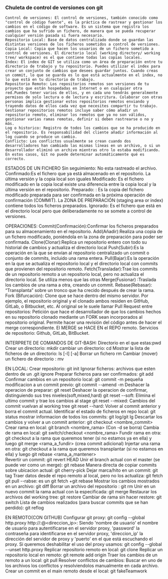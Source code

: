 ### Chuleta de control de versiones con git
	Control de versiones: El control de versiones, también conocido como "control de código fuente", es la práctica de rastrear y gestionar los cambios en el código de software. Es un sistema que registra los cambios que ha sufrido un fichero, de manera que se pueda recuperar cualquier versión pasada si fuera necesario.
	Repositorio Local: Base de datos centralizado donde se guardan las distintas versiones de los ficheros sometidos a control de versiones.
	Copia Local: Copia que hacen los usuarios de un fichero sometido a control de versiones. El directorio local (working directory/ working tree/ workspace) es el que contiene todas las copias locales.
	Index: El index de GIT se utiliza como un área de preparación entre tu directorio de trabajo y tu repositorio. Puedes utilizar el index para crear un conjunto de cambios que desees guardar juntos. Cuando creas un commit, lo que se guarda es lo que está actualmente en el index, no lo que está en tu directorio de trabajo.
	Repositorio Remoto: Los repositorios remotos son versiones de tu proyecto que están hospedadas en Internet o en cualquier otra red.Puedes tener varios de ellos, y en cada uno tendrás generalmente permisos de solo lectura o de lectura y escritura. Colaborar con otras personas implica gestionar estos repositorios remotos enviando y trayendo datos de ellos cada vez que necesites compartir tu trabajo. Gestionar repositorios remotos incluye saber cómo añadir un repositorio remoto, eliminar los remotos que ya no son válidos, gestionar varias ramas remotas, definir si deben rastrearse o no y más. 
	Log o historico: Registro de todos los cambios que se ha producido en el repositorio. Es responsabilidad del cliente añadir información al log cuando se produce un cambio.
	Conflicto: Los conflictos usualmente se crean cuando dos desarrolladores han cambiado las mismas líneas en un archivo, o si un desarrollador eliminó un archivo mientras otro lo estaba modificando. En estos casos, Git no puede determinar automáticamente qué es correcto.

ESTADOS DE UN FICHERO
	Sin seguimiento: No esta rastreado el archivo.
	Confirmado:Es el fichero que ya está almacenado en el repositorio. La última versión y la copia local son iguales
	Modificado: Es el fichero modificado en la copia local existe una diferencia entre la copia local y la última versión en el repositorio.
	Preparado: : Es la copia del fichero modificado preparada para ser confirmada en la próxima operación de confirmación (COMMIT). La ZONA DE PREPARACIÓN (staging area or index) contiene todos los ficheros preparados.
	Ignorado: Es el fichero que está en el directorio local pero que deliberadamente no se somete a control de versiones. 

OPERACIONES:
	Commit(Confirmación):Confirmar los ficheros preparados para su almacenamiento en el repositorio. 
	Add(Añadir):Realiza una copia de un fichero modificado, poniéndola en la zona de preparación para poder ser confirmada.
	Clone(Clonar):Replica un repositorio entero con todo su historial de cambios y actualiza el directorio local
	Push(Subir):Es la operación en la que se envían al repositorio centralizado un commit o conjunto de commits, incluido una rama entera.
	Pull(Bajar):Es la operación en la que se actualiza el repositorio local y el directorio local con commits que provienen del repositorio remoto. 
	Fetch(Transladar):Trae los commits de un repositorio remoto a un repositorio local, pero no actualiza el directorio local. Se utiliza menos que las otras
	Merge(Fusionar) :Traslada los cambios de una rama a otra, creando un commit. 
	Rebase(Rebasar): “Transplanta” sobre un tronco que ha crecido después de crear la rama. 
	Fork (Bifurcación): Clone que se hace dentro del mismo servidor. Por ejemplo, el repositorio original y el clonado ambos residen en GitHub, GitLab, o Bitbucket, etc. Al original se le suele llamar
	Pull Request entre repositorios: Petición que hace el desarrollador de que los cambios hechos en su repositorio clonado mediante un FORK sean incorporados al repositorio original. Permite hacer una revisión del código antes de hacer el merge correspondiente. El MERGE se HACE EN el REPO remoto. 
	Servicios de repositorio: Github, GitLab, BitBucket.

INTERPRETE DE COMANDOS DE GIT-BASH:
	Directorio en el que estas:pwd
	Crear un directorio: mkdir <directorio>
	cambiar un directorio: cd <directorio>
	Mostrar la lista de ficheros de un directorio: ls [-l] [-a]
	Borrar un fichero rm <archivo>
	Cambiar (mover) un fichero de directorio : mv <fuente> <destino>

EN LOCAL:
	Crear repositorio: git init
	Ignorar ficheros: archivos que esten dentro de un .git ignore
	Preparar ficheros para ser confirmados: git add
	Confirmar cambios en un repositorio local: git commit -m <Mensaje>
	pequeña modificacion a un commit previo: git commit --amend -m <Mensaje>
	Deshacer la operacion de preparar: git reset <archivo>
	Deshacer la operacion de confirmar, distinguiendo sus tres niveles(soft,mixed,hard)
	git reset --soft: Elimina el ultimo commit y trae los cambios al stage
	git reset --mixed: Cambios del commit vuelvan al working tree
	git reset --hard: Volver al commit anterior y borra el commit actual.
	Identificar el estado de ficheros en repo local: git status
	mostrar informacion de todos los commits: git log/git lg
	Descartar los cambios y volver a un commit anterior: git checkout <nombre_commit>
	Crear rama en local: git branch <nombre_rama> (Con -d se borra)
	Cambia de rama en local: git switch/checkout <nombre_rama>
	Fundir rama en otra: git checkout a la rama que queremos tener (si no estamos ya en ella) y luego git merge <rama_a_fundir> (crea commit adicional)
	Injertar una rama en otra: git checkout a la rama que queremos transplantar (si no estamos en ella) y luego git rebase <rama_a_mantener>  
	Revertir un commit: git revert HEAD
	Unir el branch actual con el master (se puede ver como un merge): git rebase
	Manera directa de copiar commits sobre ubicacion actual: git cherry-pick <nombrecommit>
	Dejar marca/hito en un commit: git tag
	Traer datos desde el repo remoto al local, pero no los actualiza: git fetch
	git pull --rabse: es un git fetch +git rebase
	Mostrar los cambios mostrados en un archivo: git diff
	Borrar un archivo del repositorio : git rm <archivo>
	Unir en un nuevo commit la rama actual con la especificada: git merge <nombrerama>
	Restaurar los archivos del working tree: git restore
	Cambiar de rama sin hacer restore: git switch
	Lista de cambios realizados (para buscar commits que se han perdido): git reflog
	


EN REMOTO(CON GITHUB)
	Configurar git proxy: git config --global http.proxy http://<nombre de usuario>:<password>@<direccion_ip>:<puerto>
	Siendo 'nombre de usuario' el nombre de usuario para autentificarse en el servidor proxy, 'password' la contraseña para identificarse en el servidor proxy, 'direccion_ip' la dirección del servidor de proxy y 'puerto' en el que está escuchando el proxy.
	Si queremos deshabilitar el uso del proxy usamos:
	git config --global --unset http.proxy
	Replicar repositorio remoto en local: git clone <url>
	Replicar un repositorio local en remoto: git remote add origin <url repositorio>
	Traer los cambios de un remoto a un local: git pull
	Resolver conflictos de cambios: Buscar en uno de los archivos los conflictos y resolviendolos manualmente en cada archivo.
	Crear un commit en el main remoto desde el local: git fakeTeamwork <commit>

